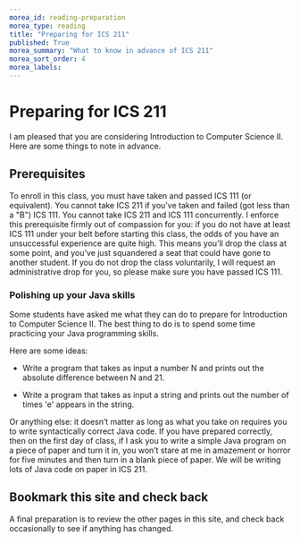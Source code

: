 ```yaml
---
morea_id: reading-preparation
morea_type: reading
title: "Preparing for ICS 211"
published: True
morea_summary: "What to know in advance of ICS 211"
morea_sort_order: 4
morea_labels: 
---
```


# Preparing for ICS 211

I am pleased that you are considering Introduction to Computer Science II. Here are some things to note in advance.

## Prerequisites

To enroll in this class, you must have taken and passed ICS 111 (or equivalent). You cannot take ICS 211 if you’ve taken and failed (got less than a "B") ICS 111. You cannot take ICS 211 and ICS 111 concurrently. I enforce this prerequisite firmly out of compassion for you: if you do not have at least ICS 111 under your belt before starting this class, the odds of you have an unsuccessful experience are quite high. This means you’ll drop the class at some point, and you’ve just squandered a seat that could have gone to another student. If you do not drop the class voluntarily, I will request an administrative drop for you, so please make sure you have passed ICS 111.

### Polishing up your Java skills

Some students have asked me what they can do to prepare for Introduction to Computer Science II. The best thing to do is to spend some time practicing your Java programming skills.

Here are some ideas:

  * Write a program that takes as input a number N and prints out the absolute difference between N and 21.
	
  * Write a program that takes as input a string and prints out the number of times 'e' appears in the string.

Or anything else: it doesn’t matter as long as what you take on requires you to write syntactically correct Java code. If you have prepared correctly, then on the first day of class, if I ask you to write a simple Java program on a piece of paper and turn it in, you won’t stare at me in amazement or horror for five minutes and then turn in a blank piece of paper. We will be writing lots of Java code on paper in ICS 211.

## Bookmark this site and check back

A final preparation is to review the other pages in this site, and check back occasionally to see if anything has changed. 

